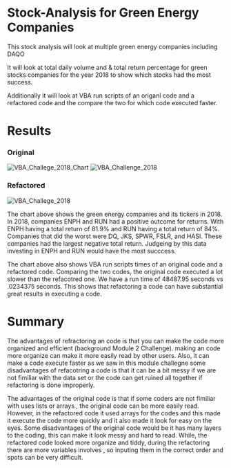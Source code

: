 # Stock-Analysis for Green Energy Companies
This stock analysis will look at multiple green energy companies including DAQO

It will look at total daily volume and & total return percentage 
for green stocks companies for the year 2018 to show which stocks had the most success.

Additionally it will look at VBA run scripts of
an origanl code and a refactored code and the compare the two for which code executed faster.


# Results
### Original
![VBA_Challege_2018_Chart](https://user-images.githubusercontent.com/117749494/204617025-f52c89a2-eca6-4a10-abe3-65b2c56db371.PNG)
![VBA_Challenge_2018](https://user-images.githubusercontent.com/117749494/204617070-01f90d00-12ed-4c2f-9363-beaca974f563.PNG)
### Refactored
![VBA_Challege_2018](https://user-images.githubusercontent.com/117749494/204617264-b777274f-433b-447d-baf4-90ab45eb0820.PNG)

  The chart above shows the green energy companies and its tickers in 2018. In 2018, companies ENPH and RUN had a positive outcome for returns.
With ENPH having a total return of 81.9% and RUN having a total return of 84%. Companies that did the worst were DQ, JKS, SPWR, FSLR, and HASI.
These companies had the largest negative total return. Judgeing by this data investing in ENPH and RUN would have the most succcess.

  The chart above also shows VBA run scripts times of an original code and a refactored code. Comparing the two codes, the original code executed a lot 
slower than the refacotred one. We have a run time of 48487.95 seconds vs .0234375 seconds. This shows that refactoring a code can have substantial great results in executing a code.

# Summary
  
The advantages of refractoring an code is that you can make the code more organized and efficient (background Module 2 Challenge). making an code more organize can make it more easily read by other users. Also, it can make a code execute faster as we saw in this module challegne some disadvantages of refacotring a code is that it can be a bit messy if we are not fimiliar with the data set or the code can get ruined all together if refactoring is done improperly.

The advantages of the original code is that if some coders are not fimiliar with uses lists or arrays , the original code can be more easily read. However, in the refactored code it used arrays for the codes and this made it execute the code more quickly and it also made it look for easy on the eyes. Some disadvantages of the original code would be it has many layers to the coding, this can make it look messy and hard to read. While, the refactored code looked more organize and tiddy, during the refactoring there are more variables involves , so inputing them in the correct order and spots can be very difficult. 
